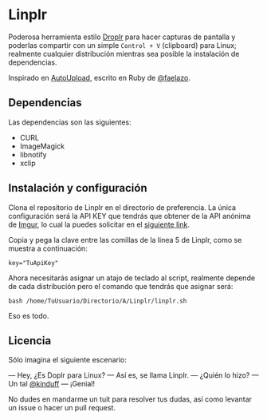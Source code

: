Linplr
=======
Poderosa herramienta estilo [Droplr][1] para hacer capturas de pantalla y poderlas compartir con un simple `Control + V` (clipboard) para Linux; realmente cualquier distribución mientras sea posible la instalación de dependencias.

Inspirado en [AutoUpload][2], escrito en Ruby de [@faelazo][3].

## Dependencias
Las dependencias son las siguientes:

+ CURL
+ ImageMagick
+ libnotify
+ xclip


## Instalación y configuración
Clona el repositorio de Linplr en el directorio de preferencia. La única configuración será la API KEY que tendrás que obtener de la API anónima de [Imgur][4], lo cual la puedes solicitar en el [siguiente link][5].

Copia y pega la clave entre las comillas de la linea 5 de Linplr, como se muestra a continuación:

    key="TuApiKey"

Ahora necesitarás asignar un atajo de teclado al script, realmente depende de cada distribución pero el comando que tendrás que asignar será:

    bash /home/TuUsuario/Directorio/A/Linplr/linplr.sh

Eso es todo.

## Licencia

Sólo imagina el siguiente escenario:

— Hey, ¿Es Doplr para Linux? — Así es, se llama Linplr. — ¿Quién lo hizo? — Un tal [@kinduff][6] — ¡Genial!

No dudes en mandarme un tuit para resolver tus dudas, así como levantar un issue o hacer un pull request.

[1]: https://droplr.com/
[2]: https://github.com/faelsoto/autoupload
[3]: https://twitter.com/faelazo
[4]: http://imgur.com
[5]: https://imgur.com/register/api_anon
[6]: http://twitter.com/kinduff

